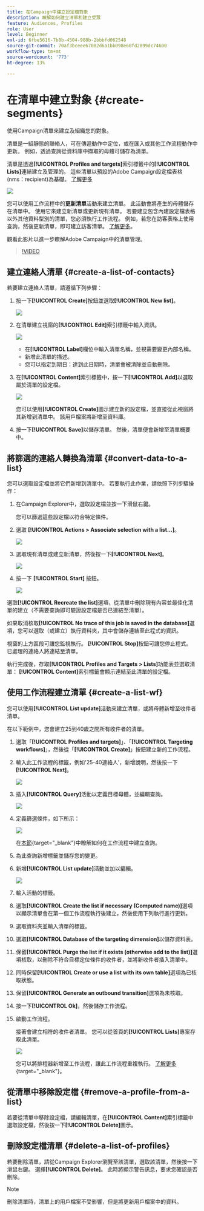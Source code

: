 ```yaml
---
title: 在Campaign中建立設定檔對象
description: 瞭解如何建立清單和建立受眾
feature: Audiences, Profiles
role: User
level: Beginner
exl-id: 6fbe5616-7b8b-4504-988b-2bbbfd062548
source-git-commit: 70af3bceee67082d6a1bb098e60fd2899dc74600
workflow-type: tm+mt
source-wordcount: '773'
ht-degree: 13%

---
```


# 在清單中建立對象 {#create-segments}

使用Campaign清單來建立及組織您的對象。

清單是一組靜態的聯絡人，可在傳遞動作中定位，或在匯入或其他工作流程動作中更新。 例如，透過查詢從資料庫中擷取的母體可儲存為清單。

清單是透過&#x200B;**[!UICONTROL Profiles and targets]**&#x200B;索引標籤中的&#x200B;**[!UICONTROL Lists]**&#x200B;連結建立及管理的。 這些清單以預設的Adobe Campaign設定檔表格(nms：recipient)為基礎。 [了解更多](../dev/datamodel.md#ootb-profiles.md)

![](assets/list-dashboard.png)

您可以使用工作流程中的&#x200B;**更新清單**&#x200B;活動來建立清單。 此活動會將產生的母體儲存在清單中。 使用它來建立新清單或更新現有清單。 若要建立包含內建設定檔表格以外其他資料型別的清單，您必須執行工作流程。 例如，若您在訪客表格上使用查詢，然後更新清單，即可建立訪客清單。 [了解更多](#create-a-list-wf)。

觀看此影片以進一步瞭解Adobe Campaign中的清單管理。

>[!VIDEO](https://video.tv.adobe.com/v/3426467?quality=12&captions=chi_hant)


## 建立連絡人清單 {#create-a-list-of-contacts}

若要建立連絡人清單，請遵循下列步驟：

1. 按一下&#x200B;**[!UICONTROL Create]**&#x200B;按鈕並選取&#x200B;**[!UICONTROL New list]**。

   ![](assets/new-list.png)

1. 在清單建立視窗的&#x200B;**[!UICONTROL Edit]**&#x200B;索引標籤中輸入資訊。

   ![](assets/list-details.png)

   * 在&#x200B;**[!UICONTROL Label]**&#x200B;欄位中輸入清單名稱，並視需要變更內部名稱。
   * 新增此清單的描述。
   * 您可以指定到期日：達到此日期時，清單會被清除並自動刪除。


1. 在&#x200B;**[!UICONTROL Content]**&#x200B;索引標籤中，按一下&#x200B;**[!UICONTROL Add]**&#x200B;以選取屬於清單的設定檔。

   ![](assets/add-profiles-to-a-list.png)

   您可以使用&#x200B;**[!UICONTROL Create]**&#x200B;圖示建立新的設定檔，並直接從此視窗將其新增到清單中。 該用戶檔案將新增至資料庫。

1. 按一下&#x200B;**[!UICONTROL Save]**&#x200B;以儲存清單。 然後，清單便會新增至清單概要中。


## 將篩選的連絡人轉換為清單 {#convert-data-to-a-list}

您可以選取設定檔並將它們新增到清單中。 若要執行此作業，請依照下列步驟操作：

1. 在Campaign Explorer中，選取設定檔並按一下滑鼠右鍵。

   您可以篩選這些設定檔以符合特定條件。

1. 選取 **[!UICONTROL Actions > Associate selection with a list...]**。

   ![](assets/add-selection-to-a-list.png)

1. 選取現有清單或建立新清單，然後按一下&#x200B;**[!UICONTROL Next]**。

   ![](assets/select-the-list.png)

1. 按一下 **[!UICONTROL Start]** 按鈕。

   ![](assets/record-a-list.png)

選取&#x200B;**[!UICONTROL Recreate the list]**&#x200B;選項，從清單中刪除現有內容並最佳化清單的建立（不需要查詢即可驗證設定檔是否已連結至清單）。

如果取消核取&#x200B;**[!UICONTROL No trace of this job is saved in the database]**&#x200B;選項，您可以選取（或建立）執行資料夾，其中會儲存連結至此程式的資訊。

視窗的上方區段可讓您監視執行。 **[!UICONTROL Stop]**&#x200B;按鈕可讓您停止程式。 已處理的連絡人將連結至清單。

執行完成後，存取&#x200B;**[!UICONTROL Profiles and Targets > Lists]**&#x200B;功能表並選取清單： **[!UICONTROL Content]**&#x200B;索引標籤會顯示連結至此清單的設定檔。


## 使用工作流程建立清單  {#create-a-list-wf}

您可以使用&#x200B;**[!UICONTROL List update]**&#x200B;活動來建立清單，或將母體新增至收件者清單。

在以下範例中，您會建立25到40歲之間所有收件者的清單。

1. 選取「**[!UICONTROL Profiles and targets]**」、「**[!UICONTROL Targeting workflows]**」，然後從「**[!UICONTROL Create]**」按鈕建立新的工作流程。
1. 輸入此工作流程的標籤，例如&#39;25-40連絡人&#39;，新增說明，然後按一下&#x200B;**[!UICONTROL Next]**。

   ![](assets/targeting-wf-sample.png)

1. 插入&#x200B;**[!UICONTROL Query]**&#x200B;活動以定義目標母體，並編輯查詢。

   ![](assets/targeting-wf-edit-query.png)

1. 定義篩選條件，如下所示：

   ![](assets/targeting-wf-age-filter.png)

   在[本節](https://experienceleague.adobe.com/docs/campaign/automation/workflows/wf-activities/targeting-activities/query.html?lang=zh-Hant){target="_blank"}中瞭解如何在工作流程中建立查詢。

1. 為此查詢新增標籤並儲存您的變更。
1. 新增&#x200B;**[!UICONTROL List update]**&#x200B;活動並加以編輯。

   ![](assets/list-update-activity.png)

1. 輸入活動的標籤。
1. 選取&#x200B;**[!UICONTROL Create the list if necessary (Computed name)]**&#x200B;選項以顯示清單會在第一個工作流程執行後建立，然後使用下列執行進行更新。
1. 選取資料夾並輸入清單的標籤。
1. 選取&#x200B;**[!UICONTROL Database of the targeting dimension]**&#x200B;以儲存資料表。
1. 保留&#x200B;**[!UICONTROL Purge the list if it exists (otherwise add to the list)]**&#x200B;選項核取，以刪除不符合目標定位條件的收件者，並將新收件者插入清單中。
1. 同時保留&#x200B;**[!UICONTROL Create or use a list with its own table]**&#x200B;選項為已核取狀態。
1. 保留&#x200B;**[!UICONTROL Generate an outbound transition]**&#x200B;選項為未核取。
1. 按一下&#x200B;**[!UICONTROL Ok]**，然後儲存工作流程。
1. 啟動工作流程。

   接著會建立相符的收件者清單。 您可以從首頁的&#x200B;**[!UICONTROL Lists]**&#x200B;專案存取此清單。

   ![](assets/access-new-list.png)

   您可以將排程器新增至工作流程，讓此工作流程重複執行。 [了解更多](https://experienceleague.adobe.com/docs/campaign/automation/workflows/wf-activities/flow-control-activities/scheduler.html?lang=zh-Hant){target="_blank"}。

## 從清單中移除設定檔 {#remove-a-profile-from-a-list}

若要從清單中移除設定檔，請編輯清單，在&#x200B;**[!UICONTROL Content]**&#x200B;索引標籤中選取設定檔，然後按一下&#x200B;**[!UICONTROL Delete]**&#x200B;圖示。

## 刪除設定檔清單 {#delete-a-list-of-profiles}

若要刪除清單，請從Campaign Explorer瀏覽至該清單，選取該清單，然後按一下滑鼠右鍵。 選擇&#x200B;**[!UICONTROL Delete]**。 此時將顯示警告訊息，要求您確認是否刪除。

>[!NOTE]
>
>刪除清單時，清單上的用戶檔案不受影響，但是將更新用戶檔案中的資料。
